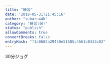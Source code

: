 ```yaml
---
title: "練習"
date: '2018-05-31T21:45:16'
author: "subaru44k"
category: "練習(弱)"
status: "publish"
allowComments: true
convertBreaks: false
entryHash: "f1a0682a29450e51585c4561c0433c02"
---
```

30分ジョグ
